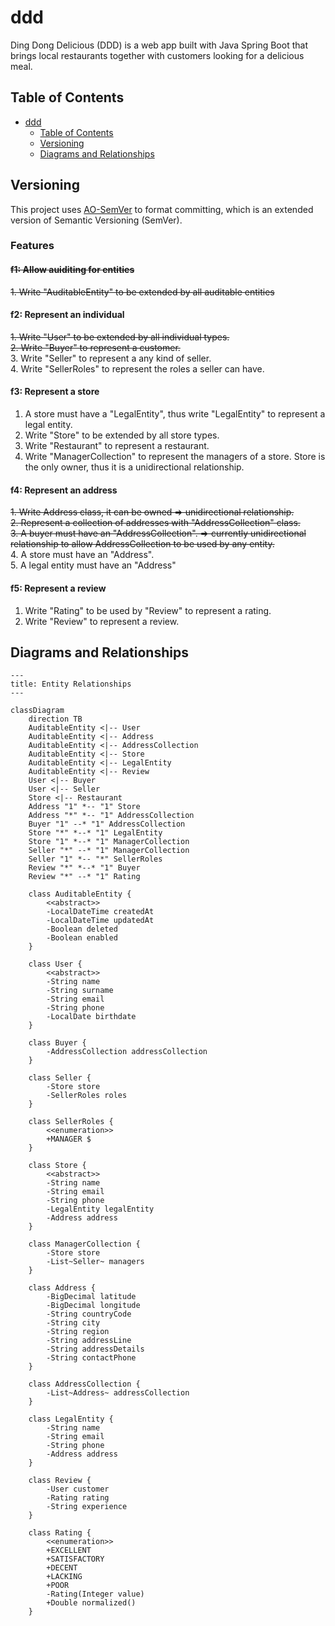 # ddd

Ding Dong Delicious (DDD) is a web app built with Java Spring Boot
that brings local restaurants together with customers looking for a delicious meal.

## Table of Contents

- [ddd](#ddd)
    - [Table of Contents](#table-of-contents)
    - [Versioning](#versioning)
    - [Diagrams and Relationships](#diagrams-and-relationships)

## Versioning

This project uses [AO-SemVer](https://github.com/alcheware/alpha-oriented-semantic-versioning) to format committing,
which is an extended version of Semantic Versioning (SemVer).

### Features

#### ~~f1: Allow auiditing for entities~~

~~1. Write "AuditableEntity" to be extended by all auditable entities~~

#### f2: Represent an individual

~~1. Write "User" to be extended by all individual types.~~  
~~2. Write "Buyer" to represent a customer.~~  
3. Write "Seller" to represent a any kind of seller.  
4. Write "SellerRoles" to represent the roles a seller can have.  

#### f3: Represent a store

1. A store must have a "LegalEntity", thus write "LegalEntity" to represent a legal entity.  
2. Write "Store" to be extended by all store types.  
3. Write "Restaurant" to represent a restaurant.  
4. Write "ManagerCollection" to represent the managers of a store. Store is the only owner, thus it is a unidirectional
   relationship.  

#### f4: Represent an address

~~1. Write Address class, it can be owned => unidirectional relationship.~~    
~~2. Represent a collection of addresses with "AddressCollection" class.~~  
~~3. A buyer must have an "AddressCollection".  => currently unidirectional relationship to allow AddressCollection to be used by any entity.~~  
4. A store must have an "Address".  
5. A legal entity must have an "Address"  

#### f5: Represent a review

1. Write "Rating" to be used by "Review" to represent a rating.  
2. Write "Review" to represent a review.  

## Diagrams and Relationships

```mermaid
---
title: Entity Relationships
---

classDiagram
    direction TB
    AuditableEntity <|-- User
    AuditableEntity <|-- Address
    AuditableEntity <|-- AddressCollection
    AuditableEntity <|-- Store
    AuditableEntity <|-- LegalEntity
    AuditableEntity <|-- Review
    User <|-- Buyer
    User <|-- Seller
    Store <|-- Restaurant
    Address "1" *-- "1" Store
    Address "*" *-- "1" AddressCollection
    Buyer "1" --* "1" AddressCollection
    Store "*" *--* "1" LegalEntity
    Store "1" *--* "1" ManagerCollection
    Seller "*" --* "1" ManagerCollection
    Seller "1" *-- "*" SellerRoles
    Review "*" *--* "1" Buyer
    Review "*" --* "1" Rating

    class AuditableEntity {
        <<abstract>>
        -LocalDateTime createdAt
        -LocalDateTime updatedAt
        -Boolean deleted
        -Boolean enabled
    }

    class User {
        <<abstract>>
        -String name
        -String surname
        -String email
        -String phone
        -LocalDate birthdate
    }

    class Buyer {
        -AddressCollection addressCollection
    }

    class Seller {
        -Store store
        -SellerRoles roles
    }

    class SellerRoles {
        <<enumeration>>
        +MANAGER $
    }

    class Store {
        <<abstract>>
        -String name
        -String email
        -String phone
        -LegalEntity legalEntity
        -Address address
    }

    class ManagerCollection {
        -Store store
        -List~Seller~ managers
    }

    class Address {
        -BigDecimal latitude
        -BigDecimal longitude
        -String countryCode
        -String city
        -String region
        -String addressLine
        -String addressDetails
        -String contactPhone
    }

    class AddressCollection {
        -List~Address~ addressCollection
    }

    class LegalEntity {
        -String name
        -String email
        -String phone
        -Address address
    }

    class Review {
        -User customer
        -Rating rating
        -String experience
    }

    class Rating {
        <<enumeration>>
        +EXCELLENT
        +SATISFACTORY
        +DECENT
        +LACKING
        +POOR
        -Rating(Integer value)
        +Double normalized()
    }
```